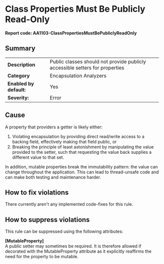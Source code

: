 # Class Properties Must Be Publicly Read-Only
**Report code: AA1103-ClassPropertiesMustBePubliclyReadOnly**

## Summary
<table>
<tr>
  <td><strong>Description</strong></td>
  <td>Public classes should not provide publicly accessible setters for properties</td>
</tr>
<tr>
  <td><strong>Category</strong></td>
  <td>Encapsulation Analyzers</td>
</tr>
<tr>
  <td><strong>Enabled by default:</strong></td>
  <td>Yes</td>
</tr>
<tr>
  <td><strong>Severity:</strong></td>
  <td>Error</td>
</tr>
</table>

## Cause

A property that providers a getter is likely either:
1. Violating encapsulation by providing direct read/write access to a backing field, effectively making that field public, or
2. Breaking the principle of least astonishment by manipulating the value provided to the setter, such that requesting the value
back supplies a different value to that set.

In addition, mutable properties break the immutability pattern: the value can change throughout the application. This can lead to
thread-unsafe code and can make both testing and maintenance harder.

## How to fix violations

There currently aren't any implemented code-fixes for this rule.

## How to suppress violations

This rule can be suppressed using the following attributes: 

**[MutableProperty]**<br/>
A public setter may sometimes be required. It is therefore allowed if decorated with the MutableProperty attribute as it explicitly reaffirms the need for the property to be mutable.
